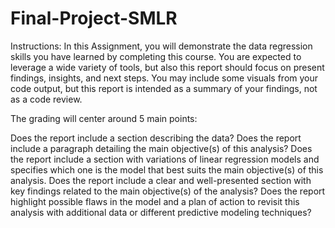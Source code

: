 # Final-Project-SMLR
Instructions:
In this Assignment, you will demonstrate the data regression skills you have learned by completing this course. You are expected to leverage a wide variety of tools, but also this report should focus on present findings, insights, and next steps. You may include some visuals from your code output, but this report is intended as a summary of your findings, not as a code review.

The grading will center around 5 main points:

Does the report include a section describing the data?
Does the report include a paragraph detailing the main objective(s) of this analysis?
Does the report include a section with variations of linear regression models and specifies which one is the model that best suits the main objective(s) of this analysis.
Does the report include a clear and well-presented section with key findings related to the main objective(s) of the analysis?
Does the report highlight possible flaws in the model and a plan of action to revisit this analysis with additional data or different predictive modeling techniques?
